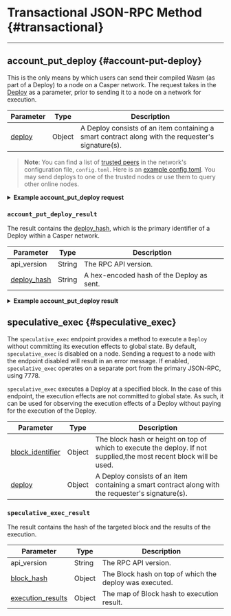 # Transactional JSON-RPC Method {#transactional}

---

## account_put_deploy {#account-put-deploy}

This is the only means by which users can send their compiled Wasm (as part of a Deploy) to a node on a Casper network. The request takes in the [Deploy](../../concepts/design/casper-design.md/#execution-semantics-deploys) as a parameter, prior to sending it to a node on a network for execution.

|Parameter|Type|Description|
|---------|----|-----------|
|[deploy](./types_chain.md#deploy)|Object|A Deploy consists of an item containing a smart contract along with the requester's signature(s).|

> **Note**: You can find a list of [trusted peers](../../operators/setup/joining.md/#known-addresses) in the network's configuration file, `config.toml`. Here is an [example config.toml](https://github.com/casper-network/casper-node/blob/dev/resources/production/config-example.toml#L131). You may send deploys to one of the trusted nodes or use them to query other online nodes.

<details>

<summary><b>Example account_put_deploy request</b></summary>

```bash

{
  "id": 1,
  "jsonrpc": "2.0",
  "method": "account_put_deploy",
  "params": [
    {
      "approvals": [
        {
          "signature": "014c1a89f92e29dd74fc648f741137d9caf4edba97c5f9799ce0c9aa6b0c9b58db368c64098603dbecef645774c05dff057cb1f91f2cf390bbacce78aa6f084007",
          "signer": "01d9bf2148748a85c89da5aad8ee0b0fc2d105fd39d41a4c796536354f0ae2900c"
        }
      ],
      "hash": "5c9b3b099c1378aa8e4a5f07f59ff1fcdc69a83179427c7e67ae0377d94d93fa",
      "header": {
        "account": "01d9bf2148748a85c89da5aad8ee0b0fc2d105fd39d41a4c796536354f0ae2900c",
        "body_hash": "d53cf72d17278fd47d399013ca389c50d589352f1a12593c0b8e01872a641b50",
        "chain_name": "casper-example",
        "dependencies": [
          "0101010101010101010101010101010101010101010101010101010101010101"
        ],
        "gas_price": 1,
        "timestamp": "2020-11-17T00:39:24.072Z",
        "ttl": "1h"
      },
      "payment": {
        "StoredContractByName": {
          "args": [
            [
              "amount",
              {
                "bytes": "e8030000",
                "cl_type": "I32",
                "parsed": 1000
              }
            ]
          ],
          "entry_point": "example-entry-point",
          "name": "casper-example"
        }
      },
      "session": {
        "Transfer": {
          "args": [
            [
              "amount",
              {
                "bytes": "e8030000",
                "cl_type": "I32",
                "parsed": 1000
              }
            ]
          ]
        }
      }
    }
  ]
}

```

</details>

### `account_put_deploy_result`

The result contains the [deploy_hash](./types_chain.md#deployhash), which is the primary identifier of a Deploy within a Casper network.

|Parameter|Type|Description|
|---------|----|-----------|
|api_version|String|The RPC API version.|
|[deploy_hash](./types_chain.md#deployhash)|String| A hex-encoded hash of the Deploy as sent.|

<details>

<summary><b>Example account_put_deploy result</b></summary>

```bash

{
  "id": 1,
  "jsonrpc": "2.0",
  "result": {
    "api_version": "1.4.13",
    "deploy_hash": "5c9b3b099c1378aa8e4a5f07f59ff1fcdc69a83179427c7e67ae0377d94d93fa"
  }
}

```

</details>

## speculative_exec {#speculative_exec}

The `speculative_exec` endpoint provides a method to execute a `Deploy` without committing its execution effects to global state. By default, `speculative_exec` is disabled on a node. Sending a request to a node with the endpoint disabled will result in an error message. If enabled, `speculative_exec` operates on a separate port from the primary JSON-RPC, using 7778.

`speculative_exec` executes a Deploy at a specified block. In the case of this endpoint, the execution effects are not committed to global state. As such, it can be used for observing the execution effects of a Deploy without paying for the execution of the Deploy.

|Parameter|Type|Description|
|---------|----|-----------|
|[block_identifier](./types_chain.md#blockidentifier)|Object|The block hash or height on top of which to execute the deploy. If not supplied,the most recent block will be used.|
|[deploy](./types_chain.md#deploy)|Object|A Deploy consists of an item containing a smart contract along with the requester's signature(s).|

### `speculative_exec_result`

The result contains the hash of the targeted block and the results of the execution.

|Parameter|Type|Description|
|---------|----|-----------|
|api_version|String|The RPC API version.|
|[block_hash](./types_chain.md#blockhash)|Object|The Block hash on top of which the deploy was executed.|
|[execution_results](./types_chain.md#executionresult)|Object|The map of Block hash to execution result.|
